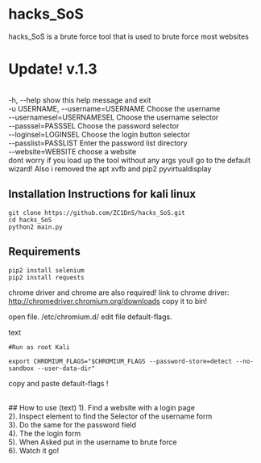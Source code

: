# hacks_SoS
hacks_SoS is a brute force tool that is used to brute force most websites

# Update! v.1.3
<br>
  -h, --help            show this help message and exit<br>
  -u USERNAME, --username=USERNAME Choose the username<br>
  --usernamesel=USERNAMESEL Choose the username selector<br>
  --passsel=PASSSEL     Choose the password selector<br>
  --loginsel=LOGINSEL   Choose the login button selector<br>
  --passlist=PASSLIST   Enter the password list directory<br>
  --website=WEBSITE     choose a website<br>
dont worry if you load up the tool without any args youll go to the default wizard!
Also i removed the apt xvfb and pip2 pyvirtualdisplay


## Installation Instructions for kali linux
```
git clone https://github.com/ZC1DnS/hacks_SoS.git
cd hacks_SoS
python2 main.py
```

## Requirements
```
pip2 install selenium
pip2 install requests
```
chrome driver and chrome are also required!
link to chrome driver: http://chromedriver.chromium.org/downloads
copy it to bin!

open file. /etc/chromium.d/  edit file default-flags.

text 
```
#Run as root Kali 

export CHROMIUM_FLAGS="$CHROMIUM_FLAGS --password-store=detect --no-sandbox --user-data-dir" 

```
copy and paste default-flags !



<br>
## How to use (text)
1). Find a website with a login page<br>
2). Inspect element to find the Selector of the username form<br>
3). Do the same for the password field<br>
4). The the login form <br>
5). When Asked put in the username to brute force<br>
6). Watch it go!



